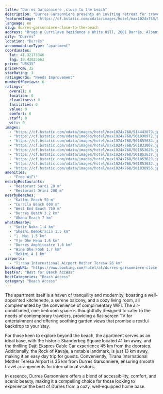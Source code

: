 ```yaml
---
title: "Durres Garsonniere ,close to the beach"
description: "Durres Garsonniere presents an inviting retreat for travelers seeking the perfect blend of comfort and convenience, situated a mere stone's throw away from the pristine shores of Kallmi Beach and within easy reach of Currila and West End Beaches."
featuredImage: "https://cf.bstatic.com/xdata/images/hotel/max1024x768/514443079.jpg?k=ecd1b2a3014f70affae4ae2c7abb26bf2ec25095ccb01ebf5fba890bf88d0fa2&o=&hp=1"
language: en
slug: durres-garsonniere-close-to-the-beach
address: "Rruga e Currilave Rezidenca e White Hill, 2001 Durrës, Albania"
city: "Durrës"
location: "Durrës"
accommodationType: "apartment"
coordinates:
  lat: 41.32173346
  lng: 19.43025663
price: "US$35"
priceFrom: 35
starRating: 3
ratingWords: "Needs Improvement"
numberOfReviews: 0
ratings:
  overall: 0
  location: 0
  cleanliness: 0
  facilities: 0
  value: 0
  comfort: 0
  staff: 0
  wifi: 0
images:
  - "https://cf.bstatic.com/xdata/images/hotel/max1024x768/514443079.jpg?k=ecd1b2a3014f70affae4ae2c7abb26bf2ec25095ccb01ebf5fba890bf88d0fa2&o=&hp=1"
  - "https://cf.bstatic.com/xdata/images/hotel/max1024x768/501830972.jpg?k=c1d9731c2f93a82a2476272a64814cbda35e200943b49085ecc92baaa1904f87&o=&hp=1"
  - "https://cf.bstatic.com/xdata/images/hotel/max1024x768/501853634.jpg?k=e4cd8e489e03b97673b6671c3fc2d746635691d34427e56ac0a38bde4d31756c&o=&hp=1"
  - "https://cf.bstatic.com/xdata/images/hotel/max1024x768/501831007.jpg?k=f1f9252e6d29d8ce33c26a5ead7b7d8e75db062d31c7d2cba2b92b9480a81662&o=&hp=1"
  - "https://cf.bstatic.com/xdata/images/hotel/max1024x768/501853626.jpg?k=4683a1a421d79892335ee499d2b7eca5e7ba2ee7429619baefe7b0b24aca9c51&o=&hp=1"
  - "https://cf.bstatic.com/xdata/images/hotel/max1024x768/501853637.jpg?k=337bbd02ae5e5374faa77a9d4136e187b5bd2b8ae76261e99f6eb244bb181af2&o=&hp=1"
  - "https://cf.bstatic.com/xdata/images/hotel/max1024x768/501853629.jpg?k=0d8d1f8f6202a46dd75a9cded09392874a24c9263f8daf014e44b193624ad831&o=&hp=1"
  - "https://cf.bstatic.com/xdata/images/hotel/max1024x768/501853632.jpg?k=8e47687d84c2655a532953a04349e186258fb89aa63a7c88ecc9f342f8c15b82&o=&hp=1"
  - "https://cf.bstatic.com/xdata/images/hotel/max1024x768/501830956.jpg?k=49c458c78f15d179a393949068a288cff9c97c8dec097a70cad553f324b75bdc&o=&hp=1"
amenities:
  - "Free WiFi"
nearbyRestaurants:
  - "Restorant Sardi 20 m"
  - "Restorant Drini 200 m"
nearbyBeaches:
  - "Kallmi Beach 50 m"
  - "Currila Beach 600 m"
  - "West End Beach 750 m"
  - "Durres Beach 3.2 km"
  - "Ohana Beach 7 km"
whatsNearby:
  - "Sotir Noka 1.4 km"
  - "Sheshi Demokracia 1.5 km"
  - "1. Maj 1.5 km"
  - "Yje Dhe Hena 1.6 km"
  - "Durres Amphiteatre 1.6 km"
  - "Wine Dhe Pooh 1.7 km"
  - "Bekimi 4.1 km"
airports:
  - "Tirana International Airport Mother Teresa 26 km"
bookingURL: "https://www.booking.com/hotel/al/durres-garsonniere-close-to-the-beach.en-gb.html?aid=8035640"
bestFor: "Best for Beach Access"
bestCategories: "Beach Access"
category: "Beach Access"
---
```


The apartment itself is a haven of tranquility and modernity, boasting a well-appointed kitchenette, a serene balcony, and a cozy living room, all complemented by the convenience of complimentary WiFi. The air-conditioned, one-bedroom space is thoughtfully designed to cater to the needs of contemporary travelers, providing a flat-screen TV for entertainment and offering soothing garden views that promise a restful backdrop to your stay.

For those keen to explore beyond the beach, the apartment serves as an ideal base, with the historic Skanderbeg Square located 41 km away, and the thrilling Dajti Ekspres Cable Car experience 45 km from the doorstep. Additionally, the Rock of Kavaje, a notable landmark, is just 13 km away, making it an easy day trip for guests. Conveniently, Tirana International Mother Teresa Airport is 35 km from Durres Garsonniere, ensuring smooth travel arrangements for international visitors.

In essence, Durres Garsonniere offers a blend of accessibility, comfort, and scenic beauty, making it a compelling choice for those looking to experience the best of Durrës from a cozy, well-equipped home base.